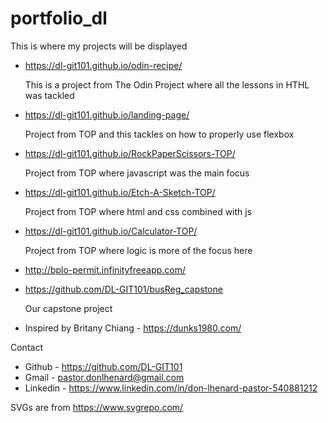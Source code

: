 # portfolio_dl
This is where my projects will be displayed


- https://dl-git101.github.io/odin-recipe/ 

    This is a project from The Odin Project where all the lessons in HTHL was tackled

- https://dl-git101.github.io/landing-page/

    Project from TOP and this tackles on how to properly use flexbox

- https://dl-git101.github.io/RockPaperScissors-TOP/

    Project from TOP where javascript was the main focus

- https://dl-git101.github.io/Etch-A-Sketch-TOP/

    Project from TOP where html and css combined with js

- https://dl-git101.github.io/Calculator-TOP/

    Project from TOP where logic is more of the focus here

- http://bplo-permit.infinityfreeapp.com/
- https://github.com/DL-GIT101/busReg_capstone

    Our capstone project

 - Inspired by Britany Chiang - https://dunks1980.com/

 Contact 

  - Github - https://github.com/DL-GIT101
  - Gmail - pastor.donlhenard@gmail.com
  - Linkedin - https://www.linkedin.com/in/don-lhenard-pastor-540881212

SVGs are from https://www.svgrepo.com/

